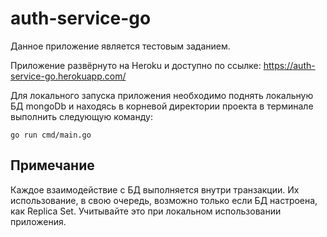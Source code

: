 # auth-service-go

Данное приложение является тестовым заданием.

Приложение развёрнуто на Heroku и доступно по ссылке: https://auth-service-go.herokuapp.com/

Для локального запуска приложения необходимо поднять локальную БД mongoDb и находясь в корневой директории проекта в терминале выполнить следующую команду:

```shell
go run cmd/main.go
```
## Примечание

Каждое взаимодействие с БД выполняется внутри транзакции. Их использование, в свою очередь, возможно только если БД настроена, как Replica Set. 
Учитывайте это при локальном использовании приложения. 
